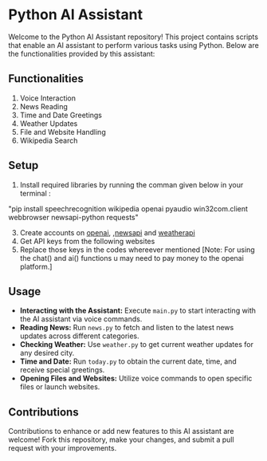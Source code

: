 # Python AI Assistant
Welcome to the Python AI Assistant repository! This project contains scripts that enable an AI assistant to perform various tasks using Python. Below are the functionalities provided by this assistant:

## Functionalities

1. Voice Interaction
2. News Reading
3. Time and Date Greetings
4. Weather Updates
5. File and Website Handling
6. Wikipedia Search

## Setup
1. Install required libraries by running the comman given below in your terminal :

 "pip install speechrecognition wikipedia openai pyaudio win32com.client webbrowser newsapi-python requests"
 
3. Create accounts on <a href="https://openai.com/">openai</a>, ,<a href="https://newsapi.org/">newsapi</a> and <a href="https://www.weatherapi.com/">weatherapi</a>
4. Get API keys from the following websites
5. Replace those keys in the codes whereever mentioned
[Note: For using the chat() and ai() functions u may need to pay money to the openai platform.]

<h2>Usage</h2>
<ul>
    <li><strong>Interacting with the Assistant:</strong> Execute <code>main.py</code> to start interacting with the AI assistant via voice commands.</li>
    <li><strong>Reading News:</strong> Run <code>news.py</code> to fetch and listen to the latest news updates across different categories.</li>
    <li><strong>Checking Weather:</strong> Use <code>weather.py</code> to get current weather updates for any desired city.</li>
    <li><strong>Time and Date:</strong> Run <code>today.py</code> to obtain the current date, time, and receive special greetings.</li>
    <li><strong>Opening Files and Websites:</strong> Utilize voice commands to open specific files or launch websites.</li>
</ul>

## Contributions
Contributions to enhance or add new features to this AI assistant are welcome! Fork this repository, make your changes, and submit a pull request with your improvements.

